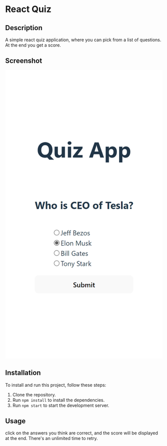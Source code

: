 # React Quiz

## Description

A simple react quiz application, where you can pick from a list of questions. At the end you get a score.

## Screenshot

![screenshot](react-quiz.png)

## Installation

To install and run this project, follow these steps:

1. Clone the repository.
2. Run `npm install` to install the dependencies.
3. Run `npm start` to start the development server.

## Usage

click on the answers you think are correct, and the score will be displayed at the end. There's an unlimited time to retry.
